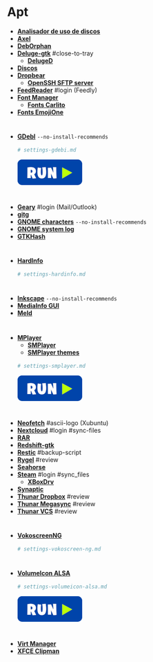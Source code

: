 # Apt
 - <a href="apt:baobab"><strong>Analisador de uso de discos</strong></a>
 - <a href="apt:axel"><strong>Axel</strong></a>
 - <a href="apt:deborphan"><strong>DebOrphan</strong></a>
 - <a href="apt:deluge-gtk"><strong>Deluge-gtk</strong></a> #close-to-tray
     - <a href="apt:deluged"><strong>DelugeD</strong></a>
 - <a href="apt:gnome-disk-utility"><strong>Discos</strong></a>
 - <a href="apt:dropbear"><strong>Dropbear</strong></a>
    - <a href="apt:openssh-sftp-server"><strong>OpenSSH SFTP server</strong></a>
 - <a href="apt:feedreader"><strong>FeedReader</strong></a> #login (Feedly)
 - <a href="apt:font-manager"><strong>Font Manager</strong></a>
    - <a href="apt:fonts-crosextra-carlito"><strong>Fonts Carlito</strong></a>
 - <a href="apt:fonts-emojione"><strong>Fonts EmojiOne</strong></a>
#
 - <a href="apt:gdebi"><strong>GDebI</strong></a> `--no-install-recommends`
   ```bash
   # settings-gdebi.md
   ```
   [![bashrun](../images/bashrun.png)](br:settings-gdebi)
#
 - <a href="apt:geary"><strong>Geary</strong></a> #login (Mail/Outlook)
 - <a href="apt:gitg"><strong>gitg</strong></a>
 - <a href="apt:gnome-characters"><strong>GNOME characters</strong></a> `--no-install-recommends`
 - <a href="apt:gnome-system-log"><strong>GNOME system log</strong></a>
 - <a href="apt:gtkhash"><strong>GTKHash</strong></a>
#
 - <a href="apt:hardinfo"><strong>HardInfo</strong></a>
   ```bash
   # settings-hardinfo.md
   ```
#
 - <a href="apt:inkscape"><strong>Inkscape</strong></a> `--no-install-recommends`
 - <a href="apt:mediainfo-gui"><strong>MediaInfo GUI</strong></a>
 - <a href="apt:meld"><strong>Meld</strong></a>
#
 - <a href="apt:mplayer"><strong>MPlayer</strong></a>
   - <a href="apt:smplayer"><strong>SMPlayer</strong></a>
   - <a href="apt:smplayer-themes"><strong>SMPlayer themes</strong></a>
   ```bash
   # settings-smplayer.md
   ```
   [![bashrun](../images/bashrun.png)](br:settings-smplayer)
#
 - <a href="apt:neofetch"><strong>Neofetch</strong></a> #ascii-logo (Xubuntu)
 - <a href="apt:nextcloud-desktop"><strong>Nextcloud</strong></a> #login #sync-files
 - <a href="apt:rar"><strong>RAR</strong></a>
 - <a href="apt:redshift-gtk"><strong>Redshift-gtk</strong></a>
 - <a href="apt:restic"><strong>Restic</strong></a> #backup-script
 - <a href="apt:rygel-preferences"><strong>Rygel</strong></a> #review
 - <a href="apt:seahorse"><strong>Seahorse</strong></a>
 - <a href="apt:steam-installer"><strong>Steam</strong></a> #login #sync_files
    - <a href="apt:xboxdrv"><strong>XBoxDrv</strong></a>
 - <a href="apt:synaptic"><strong>Synaptic</strong></a>
 - <a href="apt:thunar-dropbox-plugin"><strong>Thunar Dropbox</strong></a> #review
 - <a href="apt:thunar-megasync"><strong>Thunar Megasync</strong></a> #review
 - <a href="apt:thunar-vcs-plugin"><strong>Thunar VCS</strong></a> #review
#
 - <a href="apt:vokoscreen-ng"><strong>VokoscreenNG</strong></a>
   ```bash
   # settings-vokoscreen-ng.md
   ```
#
 - <a href="apt:volumeicon-alsa"><strong>VolumeIcon ALSA</strong></a>
   ```bash
   # settings-volumeicon-alsa.md
   ```
   [![bashrun](../images/bashrun.png)](br:settings-volumeicon-alsa)
#
 - <a href="apt:virt-manager"><strong>Virt Manager</strong></a>
 - <a href="apt:xfce4-clipman"><strong>XFCE Clipman</strong></a>